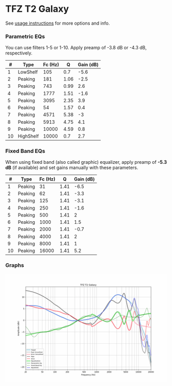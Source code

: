 # TFZ T2 Galaxy
See [usage instructions](https://github.com/jaakkopasanen/AutoEq#usage) for more options and info.

### Parametric EQs
You can use filters 1-5 or 1-10. Apply preamp of -3.8 dB or -4.3 dB, respectively.

|   # | Type      |   Fc (Hz) |    Q |   Gain (dB) |
|-----|-----------|-----------|------|-------------|
|   1 | LowShelf  |       105 | 0.7  |        -5.6 |
|   2 | Peaking   |       181 | 1.06 |        -2.5 |
|   3 | Peaking   |       743 | 0.99 |         2.6 |
|   4 | Peaking   |      1777 | 1.51 |        -1.6 |
|   5 | Peaking   |      3095 | 2.35 |         3.9 |
|   6 | Peaking   |        54 | 1.57 |         0.4 |
|   7 | Peaking   |      4571 | 5.38 |        -3   |
|   8 | Peaking   |      5913 | 4.75 |         4.1 |
|   9 | Peaking   |     10000 | 4.59 |         0.8 |
|  10 | HighShelf |     10000 | 0.7  |         2.7 |

### Fixed Band EQs
When using fixed band (also called graphic) equalizer, apply preamp of **-5.3 dB** (if available) and set gains manually with these parameters.

|   # | Type    |   Fc (Hz) |    Q |   Gain (dB) |
|-----|---------|-----------|------|-------------|
|   1 | Peaking |        31 | 1.41 |        -6.5 |
|   2 | Peaking |        62 | 1.41 |        -3.3 |
|   3 | Peaking |       125 | 1.41 |        -3.1 |
|   4 | Peaking |       250 | 1.41 |        -1.6 |
|   5 | Peaking |       500 | 1.41 |         2   |
|   6 | Peaking |      1000 | 1.41 |         1.5 |
|   7 | Peaking |      2000 | 1.41 |        -0.7 |
|   8 | Peaking |      4000 | 1.41 |         2   |
|   9 | Peaking |      8000 | 1.41 |         1   |
|  10 | Peaking |     16000 | 1.41 |         5.2 |

### Graphs
![](./TFZ%20T2%20Galaxy.png)
